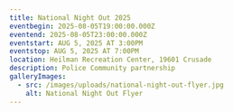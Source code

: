 ```yaml
---
title: National Night Out 2025
eventbegin: 2025-08-05T19:00:00.000Z
eventend: 2025-08-05T23:00:00.000Z
eventstart: AUG 5, 2025 AT 3:00PM
eventstop: AUG 5, 2025 AT 7:00PM
location: Heilman Recreation Center, 19601 Crusade
description: Police Community partnership
galleryImages:
  - src: /images/uploads/national-night-out-flyer.jpg
    alt: National Night Out Flyer
---
```

